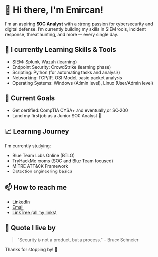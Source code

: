 # 👋 Hi there, I'm Emircan!

I'm an aspiring **SOC Analyst** with a strong passion for cybersecurity and digital defense. I'm currently building my skills in SIEM tools, incident response, threat hunting, and more — every single day.

## 🔧 I currently Learning Skills & Tools
- SIEM: Splunk, Wazuh (learning)
- Endpoint Security: CrowdStrike (learning phase)
- Scripting: Python (for automating tasks and analysis)
- Networking: TCP/IP, OSI Model, basic packet analysis
- Operating Systems: Windows (Admin level), Linux (User/Admin level)

## 🎯 Current Goals
- Get certified: CompTIA CYSA+ and eventually,or SC-200
- Land my first job as a Junior SOC Analyst 🚀

## 📈 Learning Journey
I'm currently studying:
- Blue Team Labs Online (BTLO)
- TryHackMe rooms (SOC and Blue Team focused)
- MITRE ATT&CK Framework
- Detection engineering basics

## 📫 How to reach me
- [LinkedIn](https://www.linkedin.com/in/grandeemir/)
- [Email](emircanozkara10@gmail.com)
- [LinkTree (all my links)](linktr.ee/grandeemir)

## 🧠 Quote I live by
> "Security is not a product, but a process." – Bruce Schneier

Thanks for stopping by! 🚀
